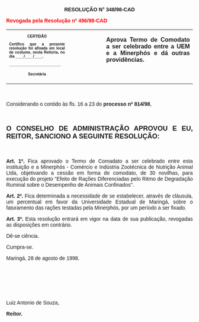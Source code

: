 <BODY>

<B><FONT FACE="Arial"><P ALIGN="CENTER">RESOLU&Ccedil;&Atilde;O  N° 348/98-CAD</P>
<P ALIGN="JUSTIFY"></P>
</FONT><FONT FACE="Arial" COLOR="#ff0000"><P ALIGN="JUSTIFY">Revogada pela Resolu&ccedil;&atilde;o nº 496/98-CAD</P>
</B></FONT><FONT FACE="Arial"><P ALIGN="JUSTIFY"></P></FONT>
<TABLE CELLSPACING=0 BORDER=0 CELLPADDING=7 WIDTH=596>
<TR><TD WIDTH="33%" VALIGN="TOP">
<B><FONT FACE="Arial" SIZE=1><P ALIGN="CENTER">CERTID&Atilde;O</P>
<P ALIGN="JUSTIFY">   Certifico que a presente resolu&ccedil;&atilde;o foi afixada em local de costume, nesta Reitoria, no dia ____/____/____.</P>
<P ALIGN="JUSTIFY"></P>
<P ALIGN="JUSTIFY">_________________________</P>
<P ALIGN="CENTER">Secret&aacute;ria</B></FONT></TD>
<TD WIDTH="19%" VALIGN="TOP">&nbsp;</TD>
<TD WIDTH="48%" VALIGN="TOP">
<B><FONT FACE="Arial"><P ALIGN="JUSTIFY">Aprova Termo de Comodato a ser celebrado entre a UEM e a Minerph&oacute;s e d&aacute; outras provid&ecirc;ncias.</B></FONT></TD>
</TR>
</TABLE>

<FONT FACE="Arial"><P ALIGN="JUSTIFY"></P>
<P ALIGN="JUSTIFY">&nbsp;</P>
<P ALIGN="JUSTIFY">&#9;Considerando o contido &agrave;s fls. 16 a 23 do <B>processo nº 814/98</B>,</P>
<B><P ALIGN="JUSTIFY"></P>
<P ALIGN="JUSTIFY">&nbsp;</P>
</FONT><FONT FACE="Arial" SIZE=4><P ALIGN="JUSTIFY">O CONSELHO DE ADMINISTRA&Ccedil;&Atilde;O APROVOU E EU, REITOR, SANCIONO A SEGUINTE RESOLU&Ccedil;&Atilde;O:</P>
</FONT><FONT FACE="Arial"><P ALIGN="JUSTIFY"></P>
<P ALIGN="JUSTIFY">&nbsp;</P>
<P ALIGN="JUSTIFY">&#9;Art. 1º.</B> Fica aprovado o Termo de Comadato a ser celebrado entre esta institui&ccedil;&atilde;o e a Minerph&oacute;s - Com&eacute;rcio e Ind&uacute;stria Zoot&eacute;cnica de Nutri&ccedil;&atilde;o Animal Ltda, objetivando a cess&atilde;o em forma de comodato, de 30 novilhas, para execu&ccedil;&atilde;o do projeto &quot;Efeito de Ra&ccedil;&otilde;es Diferenciadas pelo Ritmo de Degrada&ccedil;&atilde;o Ruminal sobre o Desempenho de Animais Confinados&quot;.</P>
<P ALIGN="JUSTIFY">&#9;<B>Art. 2º.</B> Fica determinada a necessidade de se estabelecer, atrav&eacute;s de cl&aacute;usula, um percentual em favor da Universidade Estadual de Maring&aacute;, sobre o faturamento das ra&ccedil;&otilde;es testadas pela Minerph&oacute;s, por um per&iacute;odo a ser fixado.</P>
<P ALIGN="JUSTIFY">&#9;<B>Art. 3º.</B> Esta resolu&ccedil;&atilde;o entrar&aacute; em vigor na data de sua publica&ccedil;&atilde;o, revogadas as disposi&ccedil;&otilde;es em contr&aacute;rio.</P>
<P ALIGN="JUSTIFY">&#9;D&ecirc;-se ci&ecirc;ncia.</P>
<P ALIGN="JUSTIFY">&#9;Cumpra-se.</P>
<P ALIGN="JUSTIFY"></P>
<P ALIGN="JUSTIFY">&#9;&#9;&#9;&#9;&#9;&#9;Maring&aacute;, 28 de agosto de 1998.</P>
<P ALIGN="JUSTIFY"></P>
<P ALIGN="JUSTIFY">&nbsp;</P>
<P ALIGN="JUSTIFY">&nbsp;</P>
<P ALIGN="JUSTIFY">&nbsp;</P>
<P ALIGN="JUSTIFY">&#9;&#9;&#9;&#9;&#9;&#9;Luiz Antonio de Souza,</P>
<P ALIGN="JUSTIFY">&#9;&#9;&#9;&#9;&#9;&#9;<B>Reitor.</P>
</B></FONT><FONT SIZE=2></FONT></BODY>
